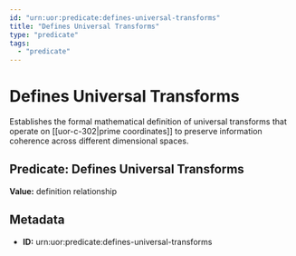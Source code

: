 ```yaml
---
id: "urn:uor:predicate:defines-universal-transforms"
title: "Defines Universal Transforms"
type: "predicate"
tags:
  - "predicate"
---
```


# Defines Universal Transforms

Establishes the formal mathematical definition of universal transforms that operate on [[uor-c-302|prime coordinates]] to preserve information coherence across different dimensional spaces.

## Predicate: Defines Universal Transforms

**Value:** definition relationship

## Metadata

- **ID:** urn:uor:predicate:defines-universal-transforms
